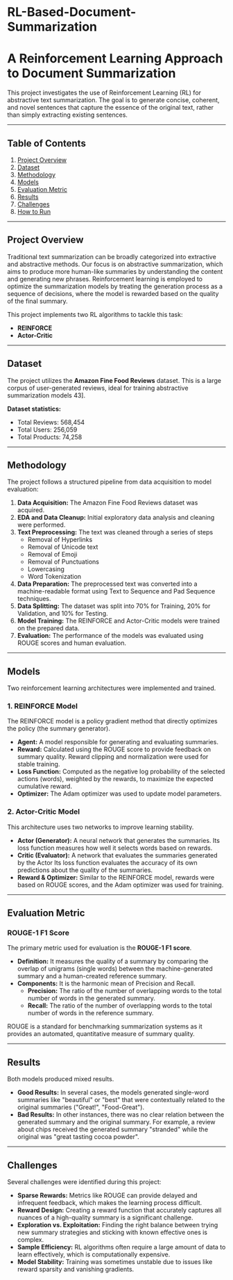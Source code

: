# RL-Based-Document-Summarization
# A Reinforcement Learning Approach to Document Summarization

This project investigates the use of Reinforcement Learning (RL) for abstractive text summarization. The goal is to generate concise, coherent, and novel sentences that capture the essence of the original text, rather than simply extracting existing sentences. 

---

## Table of Contents
1.  [Project Overview](#project-overview)
2.  [Dataset](#dataset)
3.  [Methodology](#methodology)
4.  [Models](#models)
5.  [Evaluation Metric](#evaluation-metric)
6.  [Results](#results)
7.  [Challenges](#challenges)
8.  [How to Run](#how-to-run)

---

## Project Overview

Traditional text summarization can be broadly categorized into extractive and abstractive methods. Our focus is on abstractive summarization, which aims to produce more human-like summaries by understanding the content and generating new phrases. Reinforcement learning is employed to optimize the summarization models by treating the generation process as a sequence of decisions, where the model is rewarded based on the quality of the final summary.

This project implements two RL algorithms to tackle this task:
* **REINFORCE** 
* **Actor-Critic** 

---

## Dataset

The project utilizes the **Amazon Fine Food Reviews** dataset. This is a large corpus of user-generated reviews, ideal for training abstractive summarization models 43].

**Dataset statistics:**
* Total Reviews: 568,454 
* Total Users: 256,059 
* Total Products: 74,258 

---

## Methodology

The project follows a structured pipeline from data acquisition to model evaluation:

1.  **Data Acquisition:** The Amazon Fine Food Reviews dataset was acquired.
2.  **EDA and Data Cleanup:** Initial exploratory data analysis and cleaning were performed.
3.  **Text Preprocessing:** The text was cleaned through a series of steps
    * Removal of Hyperlinks  
    * Removal of Unicode text  
    * Removal of Emoji  
    * Removal of Punctuations 
    * Lowercasing 
    * Word Tokenization  
4.  **Data Preparation:** The preprocessed text was converted into a machine-readable format using Text to Sequence and Pad Sequence techniques.
5.  **Data Splitting:** The dataset was split into 70% for Training, 20% for Validation, and 10% for Testing.
6.  **Model Training:** The REINFORCE and Actor-Critic models were trained on the prepared data.
7.  **Evaluation:** The performance of the models was evaluated using ROUGE scores and human evaluation.

---

## Models

Two reinforcement learning architectures were implemented and trained.

### 1. REINFORCE Model

The REINFORCE model is a policy gradient method that directly optimizes the policy (the summary generator).
* **Agent:** A model responsible for generating and evaluating summaries.
* **Reward:** Calculated using the ROUGE score to provide feedback on summary quality. Reward clipping and normalization were used for stable training.
* **Loss Function:** Computed as the negative log probability of the selected actions (words), weighted by the rewards, to maximize the expected cumulative reward.
* **Optimizer:** The Adam optimizer was used to update model parameters.

### 2. Actor-Critic Model

This architecture uses two networks to improve learning stability.
* **Actor (Generator):** A neural network that generates the summaries. Its loss function measures how well it selects words based on rewards.
* **Critic (Evaluator):** A network that evaluates the summaries generated by the Actor Its loss function evaluates the accuracy of its own predictions about the quality of the summaries.
* **Reward & Optimizer:** Similar to the REINFORCE model, rewards were based on ROUGE scores, and the Adam optimizer was used for training.

---

## Evaluation Metric

### ROUGE-1 F1 Score

The primary metric used for evaluation is the **ROUGE-1 F1 score**.
* **Definition:** It measures the quality of a summary by comparing the overlap of unigrams (single words) between the machine-generated summary and a human-created reference summary.
* **Components:** It is the harmonic mean of Precision and Recall.
    * **Precision:** The ratio of the number of overlapping words to the total number of words in the generated summary.
    * **Recall:** The ratio of the number of overlapping words to the total number of words in the reference summary.

ROUGE is a standard for benchmarking summarization systems as it provides an automated, quantitative measure of summary quality.

---

## Results

Both models produced mixed results.
* **Good Results:** In several cases, the models generated single-word summaries like "beautiful" or "best" that were contextually related to the original summaries ("Great!", "Food-Great").
* **Bad Results:** In other instances, there was no clear relation between the generated summary and the original summary. For example, a review about chips received the generated summary "stranded" while the original was "great tasting cocoa powder".

---

## Challenges

Several challenges were identified during this project:

* **Sparse Rewards:** Metrics like ROUGE can provide delayed and infrequent feedback, which makes the learning process difficult.
* **Reward Design:** Creating a reward function that accurately captures all nuances of a high-quality summary is a significant challenge.
* **Exploration vs. Exploitation:** Finding the right balance between trying new summary strategies and sticking with known effective ones is complex.
* **Sample Efficiency:** RL algorithms often require a large amount of data to learn effectively, which is computationally expensive.
* **Model Stability:** Training was sometimes unstable due to issues like reward sparsity and vanishing gradients.
